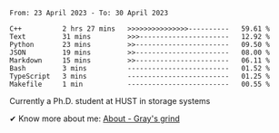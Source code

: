<!--START_SECTION:waka-->

```text
From: 23 April 2023 - To: 30 April 2023

C++          2 hrs 27 mins   >>>>>>>>>>>>>>>----------   59.61 %
Text         31 mins         >>>----------------------   12.92 %
Python       23 mins         >>-----------------------   09.50 %
JSON         19 mins         >>-----------------------   08.00 %
Markdown     15 mins         >>-----------------------   06.11 %
Bash         3 mins          -------------------------   01.52 %
TypeScript   3 mins          -------------------------   01.25 %
Makefile     1 min           -------------------------   00.55 %
```

<!--END_SECTION:waka-->

<!-- [![grayxu's github stats](https://github-readme-stats.vercel.app/api?username=grayxu&count_private=true&show_icons=true)](https://github.com/grayxu) -->


Currently a Ph.D. student at HUST in storage systems
<!-- add this part due to Github student benefits requirements 🤷‍♂️ -->

✔ Know more about me: [About - Gray's grind](https://www.grayxu.cn/)
